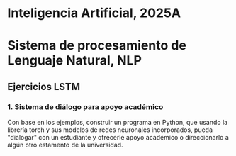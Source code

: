 # Inteligencia Artificial, 2025A
# Sistema de procesamiento de Lenguaje Natural, NLP
## Ejercicios LSTM

### 1. Sistema de diálogo para apoyo académico

Con base en los ejemplos, construir un programa en Python, que usando la librería torch y sus modelos de redes neuronales incorporados, 
pueda "dialogar" con un estudiante y ofrecerle apoyo académico o direccionarlo a algún otro estamento de la universidad.
